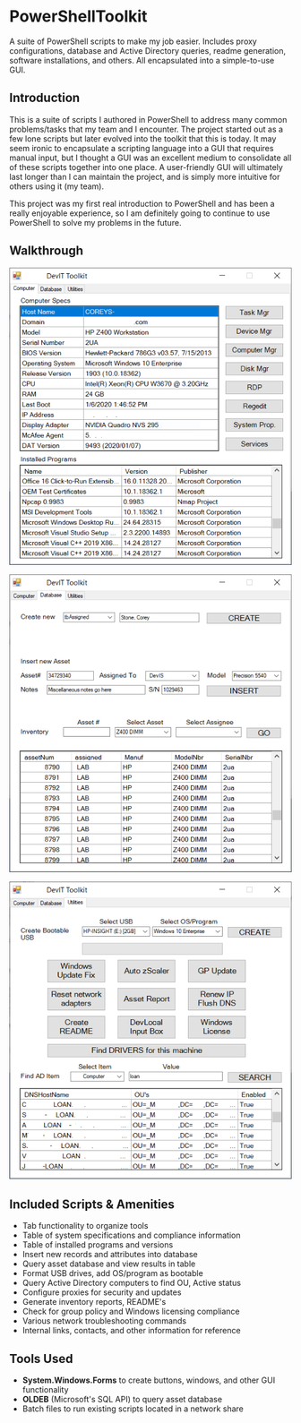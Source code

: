 # PowerShellToolkit
A suite of PowerShell scripts to make my job easier. Includes proxy configurations, database and Active Directory queries, readme generation, software installations, and others. All encapsulated into a simple-to-use GUI.

## Introduction
This is a suite of scripts I authored in PowerShell to address many common problems/tasks that my team and I encounter. 
The project started out as a few lone scripts but later evolved into the toolkit that this is today. It may seem ironic to 
encapsulate a scripting language into a GUI that requires manual input, but I thought a GUI was an excellent medium to 
consolidate all of these scripts together into one place. A user-friendly GUI will ultimately last longer than I can maintain 
the project, and is simply more intuitive for others using it (my team).

This project was my first real introduction to PowerShell and has been a really enjoyable experience, so I am definitely going to 
continue to use PowerShell to solve my problems in the future.

## Walkthrough
![alt text](https://github.com/coreystone/PowerShellToolkit/blob/master/computer_tab.PNG "")

![alt text](https://github.com/coreystone/PowerShellToolkit/blob/master/database_tab.PNG "")

![alt text](https://github.com/coreystone/PowerShellToolkit/blob/master/utilities_tab.PNG "")

## Included Scripts & Amenities
* Tab functionality to organize tools 
* Table of system specifications and compliance information
* Table of installed programs and versions
* Insert new records and attributes into database
* Query asset database and view results in table
* Format USB drives, add OS/program as bootable
* Query Active Directory computers to find OU, Active status
* Configure proxies for security and updates
* Generate inventory reports, README's 
* Check for group policy and Windows licensing compliance
* Various network troubleshooting commands
* Internal links, contacts, and other information for reference

## Tools Used
* **System.Windows.Forms** to create buttons, windows, and other GUI functionality
* **OLDEB** (Microsoft's SQL API) to query asset database
* Batch files to run existing scripts located in a network share
